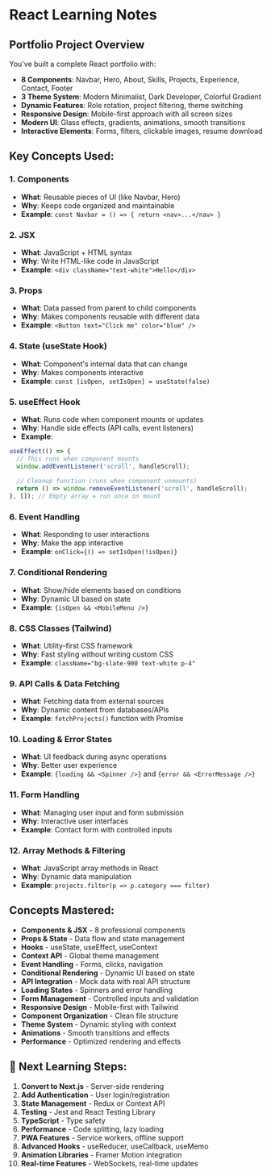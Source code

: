 # React Learning Notes 

## Portfolio Project Overview
You've built a complete React portfolio with:
- **8 Components**: Navbar, Hero, About, Skills, Projects, Experience, Contact, Footer
- **3 Theme System**: Modern Minimalist, Dark Developer, Colorful Gradient
- **Dynamic Features**: Role rotation, project filtering, theme switching
- **Responsive Design**: Mobile-first approach with all screen sizes
- **Modern UI**: Glass effects, gradients, animations, smooth transitions
- **Interactive Elements**: Forms, filters, clickable images, resume download

## Key Concepts Used:

### 1. **Components**
- **What**: Reusable pieces of UI (like Navbar, Hero)
- **Why**: Keeps code organized and maintainable
- **Example**: `const Navbar = () => { return <nav>...</nav> }`

### 2. **JSX**
- **What**: JavaScript + HTML syntax
- **Why**: Write HTML-like code in JavaScript
- **Example**: `<div className="text-white">Hello</div>`

### 3. **Props**
- **What**: Data passed from parent to child components
- **Why**: Makes components reusable with different data
- **Example**: `<Button text="Click me" color="blue" />`

### 4. **State (useState Hook)**
- **What**: Component's internal data that can change
- **Why**: Makes components interactive
- **Example**: `const [isOpen, setIsOpen] = useState(false)`

### 5. **useEffect Hook**
- **What**: Runs code when component mounts or updates
- **Why**: Handle side effects (API calls, event listeners)
- **Example**: 
```javascript
useEffect(() => {
  // This runs when component mounts
  window.addEventListener('scroll', handleScroll);
  
  // Cleanup function (runs when component unmounts)
  return () => window.removeEventListener('scroll', handleScroll);
}, []); // Empty array = run once on mount
```

### 6. **Event Handling**
- **What**: Responding to user interactions
- **Why**: Make the app interactive
- **Example**: `onClick={() => setIsOpen(!isOpen)}`

### 7. **Conditional Rendering**
- **What**: Show/hide elements based on conditions
- **Why**: Dynamic UI based on state
- **Example**: `{isOpen && <MobileMenu />}`

### 8. **CSS Classes (Tailwind)**
- **What**: Utility-first CSS framework
- **Why**: Fast styling without writing custom CSS
- **Example**: `className="bg-slate-900 text-white p-4"`

### 9. **API Calls & Data Fetching**
- **What**: Fetching data from external sources
- **Why**: Dynamic content from databases/APIs
- **Example**: `fetchProjects()` function with Promise

### 10. **Loading & Error States**
- **What**: UI feedback during async operations
- **Why**: Better user experience
- **Example**: `{loading && <Spinner />}` and `{error && <ErrorMessage />}`

### 11. **Form Handling**
- **What**: Managing user input and form submission
- **Why**: Interactive user interfaces
- **Example**: Contact form with controlled inputs

### 12. **Array Methods & Filtering**
- **What**: JavaScript array methods in React
- **Why**: Dynamic data manipulation
- **Example**: `projects.filter(p => p.category === filter)`

## Concepts Mastered:
- **Components & JSX** - 8 professional components
- **Props & State** - Data flow and state management
- **Hooks** - useState, useEffect, useContext
- **Context API** - Global theme management
- **Event Handling** - Forms, clicks, navigation
- **Conditional Rendering** - Dynamic UI based on state
- **API Integration** - Mock data with real API structure
- **Loading States** - Spinners and error handling
- **Form Management** - Controlled inputs and validation
- **Responsive Design** - Mobile-first with Tailwind
- **Component Organization** - Clean file structure
- **Theme System** - Dynamic styling with context
- **Animations** - Smooth transitions and effects
- **Performance** - Optimized rendering and effects

## 🚀 Next Learning Steps:
1. **Convert to Next.js** - Server-side rendering
2. **Add Authentication** - User login/registration
3. **State Management** - Redux or Context API
4. **Testing** - Jest and React Testing Library
5. **TypeScript** - Type safety
6. **Performance** - Code splitting, lazy loading
7. **PWA Features** - Service workers, offline support
8. **Advanced Hooks** - useReducer, useCallback, useMemo
9. **Animation Libraries** - Framer Motion integration
10. **Real-time Features** - WebSockets, real-time updates